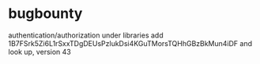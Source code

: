# bugbounty
authentication/authorization 
under libraries add 1B7FSrk5Zi6L1rSxxTDgDEUsPzlukDsi4KGuTMorsTQHhGBzBkMun4iDF and look up, version 43
